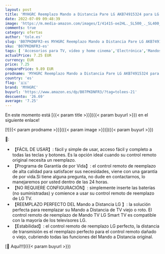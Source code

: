 ```yaml
---
layout: post
title: 'MYHGRC Reemplazo Mando a Distancia Pare LG AKB74915324 para LG Smart TV-No Requiere configuración Mando a Distancia para LG TV AKB74915324'
date: 2022-07-09 09:48:39
image: 'https://m.media-amazon.com/images/I/4141S-oe2HL._SL500_._SL400_.jpg'
comments: true
category: ofertas
author: 'tole.es'
slug: 'B07PKDNFR3-es MYHGRC Reemplazo Mando a Distancia Pare LG AKB74915324...'
sku: 'B07PKDNFR3-es'
tags: [ 'Accesorios para TV, vídeo y home cinema','Electrónica','Mandos a distancia','TV, vídeo y home cinema','myhgrc','smart','tv','🇪🇸', ]
actualPrice: 7.25 EUR
currency: EUR
price: 7.25
comparePrice: 9.89 EUR
prodname: 'MYHGRC Reemplazo Mando a Distancia Pare LG AKB74915324 para LG Smart TV-No Requiere configuración Mando a Distancia para LG TV AKB74915324'
country: 'es'
flag: '🇪🇸'
brand: 'MYHGRC'
buyurl: 'https://www.amazon.es/dp/B07PKDNFR3/?tag=tolees-21'
descuento: '26.69'
average: '7.25'
---
```


En este momento está [{{< param title >}}]({{< param buyurl >}}) en el siguiente enlace!

[![{{< param prodname >}}]({{< param image >}})]({{< param buyurl >}})

🔎:

- 【FÁCIL DE USAR】: fácil y simple de usar, acceso fácil y completo a todas las teclas y botones. Es la opción ideal cuando su control remoto original necesita un reemplazo.
- 【Programa de Garantía de por Vida】: el control remoto de reemplazo de alta calidad para satisfacer sus necesidades, viene con una garantía de por vida.Si tiene alguna pregunta, no dude en contactarnos, lo manejaremos por usted dentro de las 24 horas.
- 【NO REQUIERE CONFIGURACIÓN】: simplemente inserte las baterías (no suministradas) y comience a usar su control remoto de reemplazo de LG TV.
- 【REEMPLAZO PERFECTO DEL Mando a Distancia LG 】: la solución perfecta para reemplazar su Mando a Distancia de TV viejo o roto. El control remoto de reemplazo de Mando TV LG Smart TV es compatible con la mayoría de los televisores LG.
- 【Estabilidad】: el control remoto de reemplazo LG perfecto, la distancia de transmisión es el reemplazo perfecto para el control remoto dañado o viejo, cubriendo todas las funciones del Mando a Distancia original.

[🛒 Aquí!!!]({{< param buyurl >}})
